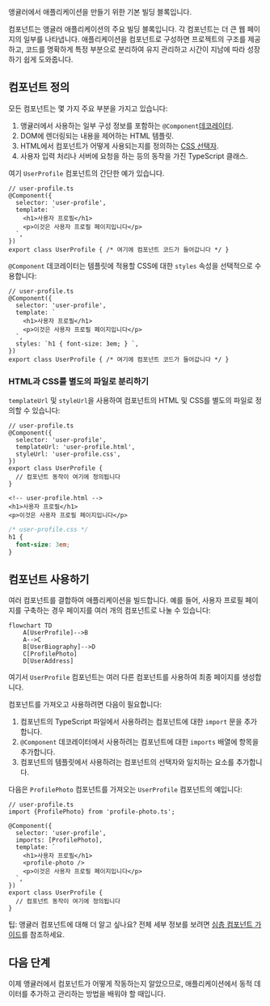 <docs-decorative-header title="Components" imgSrc="adev/src/assets/images/components.svg"> <!-- markdownlint-disable-line -->
앵귤러에서 애플리케이션을 만들기 위한 기본 빌딩 블록입니다.
</docs-decorative-header>

컴포넌트는 앵귤러 애플리케이션의 주요 빌딩 블록입니다. 각 컴포넌트는 더 큰 웹 페이지의 일부를 나타냅니다. 애플리케이션을 컴포넌트로 구성하면 프로젝트의 구조를 제공하고, 코드를 명확하게 특정 부분으로 분리하여 유지 관리하고 시간이 지남에 따라 성장하기 쉽게 도와줍니다.

## 컴포넌트 정의

모든 컴포넌트는 몇 가지 주요 부분을 가지고 있습니다:

1. 앵귤러에서 사용하는 일부 구성 정보를 포함하는 `@Component`[데코레이터](https://www.typescriptlang.org/docs/handbook/decorators.html).
2. DOM에 렌더링되는 내용을 제어하는 HTML 템플릿.
3. HTML에서 컴포넌트가 어떻게 사용되는지를 정의하는 [CSS 선택자](https://developer.mozilla.org/docs/Learn/CSS/Building_blocks/Selectors).
4. 사용자 입력 처리나 서버에 요청을 하는 등의 동작을 가진 TypeScript 클래스.

여기 `UserProfile` 컴포넌트의 간단한 예가 있습니다.

```angular-ts
// user-profile.ts
@Component({
  selector: 'user-profile',
  template: `
    <h1>사용자 프로필</h1>
    <p>이것은 사용자 프로필 페이지입니다</p>
  `,
})
export class UserProfile { /* 여기에 컴포넌트 코드가 들어갑니다 */ }
```

`@Component` 데코레이터는 템플릿에 적용할 CSS에 대한 `styles` 속성을 선택적으로 수용합니다:

```angular-ts
// user-profile.ts
@Component({
  selector: 'user-profile',
  template: `
    <h1>사용자 프로필</h1>
    <p>이것은 사용자 프로필 페이지입니다</p>
  `,
  styles: `h1 { font-size: 3em; } `,
})
export class UserProfile { /* 여기에 컴포넌트 코드가 들어갑니다 */ }
```

### HTML과 CSS를 별도의 파일로 분리하기

`templateUrl` 및 `styleUrl`을 사용하여 컴포넌트의 HTML 및 CSS를 별도의 파일로 정의할 수 있습니다:

```angular-ts
// user-profile.ts
@Component({
  selector: 'user-profile',
  templateUrl: 'user-profile.html',
  styleUrl: 'user-profile.css',
})
export class UserProfile {
  // 컴포넌트 동작이 여기에 정의됩니다
}
```

```angular-html
<!-- user-profile.html -->
<h1>사용자 프로필</h1>
<p>이것은 사용자 프로필 페이지입니다</p>
```

```css
/* user-profile.css */
h1 {
  font-size: 3em;
}
```

## 컴포넌트 사용하기

여러 컴포넌트를 결합하여 애플리케이션을 빌드합니다. 예를 들어, 사용자 프로필 페이지를 구축하는 경우 페이지를 여러 개의 컴포넌트로 나눌 수 있습니다:

```mermaid
flowchart TD
    A[UserProfile]-->B
    A-->C
    B[UserBiography]-->D
    C[ProfilePhoto]
    D[UserAddress]
```

여기서 `UserProfile` 컴포넌트는 여러 다른 컴포넌트를 사용하여 최종 페이지를 생성합니다.

컴포넌트를 가져오고 사용하려면 다음이 필요합니다:
1. 컴포넌트의 TypeScript 파일에서 사용하려는 컴포넌트에 대한 `import` 문을 추가합니다.
2. `@Component` 데코레이터에서 사용하려는 컴포넌트에 대한 `imports` 배열에 항목을 추가합니다.
3. 컴포넌트의 템플릿에서 사용하려는 컴포넌트의 선택자와 일치하는 요소를 추가합니다.

다음은 `ProfilePhoto` 컴포넌트를 가져오는 `UserProfile` 컴포넌트의 예입니다:

```angular-ts
// user-profile.ts
import {ProfilePhoto} from 'profile-photo.ts';

@Component({
  selector: 'user-profile',
  imports: [ProfilePhoto],
  template: `
    <h1>사용자 프로필</h1>
    <profile-photo />
    <p>이것은 사용자 프로필 페이지입니다</p>
  `,
})
export class UserProfile {
  // 컴포넌트 동작이 여기에 정의됩니다
}
```

팁: 앵귤러 컴포넌트에 대해 더 알고 싶나요? 전체 세부 정보를 보려면 [심층 컴포넌트 가이드](guide/components)를 참조하세요.

## 다음 단계

이제 앵귤러에서 컴포넌트가 어떻게 작동하는지 알았으므로, 애플리케이션에서 동적 데이터를 추가하고 관리하는 방법을 배워야 할 때입니다.

<docs-pill-row>
  <docs-pill title="신호를 통한 반응성" href="essentials/signals" />
  <docs-pill title="심층 컴포넌트 가이드" href="guide/components" />
</docs-pill-row>